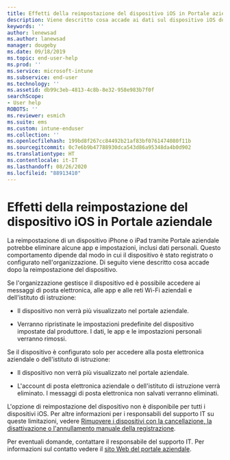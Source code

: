 ```yaml
---
title: Effetti della reimpostazione del dispositivo iOS in Portale aziendale Intune | Microsoft Docs
description: Viene descritto cosa accade ai dati sul dispositivo iOS dopo la reimpostazione nel Portale aziendale Intune.
keywords: ''
author: lenewsad
ms.author: lanewsad
manager: dougeby
ms.date: 09/18/2019
ms.topic: end-user-help
ms.prod: ''
ms.service: microsoft-intune
ms.subservice: end-user
ms.technology: ''
ms.assetid: db99c3eb-4813-4c8b-8e32-958e983b7f0f
searchScope:
- User help
ROBOTS: ''
ms.reviewer: esmich
ms.suite: ems
ms.custom: intune-enduser
ms.collection: ''
ms.openlocfilehash: 199bd8f267cc84492b21af83bf0761474080f11b
ms.sourcegitcommit: 0c7e6b9b47788930dca543d86a95348da4b0d902
ms.translationtype: HT
ms.contentlocale: it-IT
ms.lasthandoff: 08/26/2020
ms.locfileid: "88913410"
---
```

# <a name="effects-of-company-portal-ios-device-reset"></a>Effetti della reimpostazione del dispositivo iOS in Portale aziendale 

La reimpostazione di un dispositivo iPhone o iPad tramite Portale aziendale potrebbe eliminare alcune app e impostazioni, inclusi dati personali. Questo comportamento dipende dal modo in cui il dispositivo è stato registrato o configurato nell'organizzazione. Di seguito viene descritto cosa accade dopo la reimpostazione del dispositivo.  

Se l'organizzazione gestisce il dispositivo ed è possibile accedere ai messaggi di posta elettronica, alle app e alle reti Wi-Fi aziendali e dell'istituto di istruzione:

- Il dispositivo non verrà più visualizzato nel portale aziendale.  

- Verranno ripristinate le impostazioni predefinite del dispositivo impostate dal produttore. I dati, le app e le impostazioni personali verranno rimossi.

Se il dispositivo è configurato solo per accedere alla posta elettronica aziendale o dell'istituto di istruzione:

- Il dispositivo non verrà più visualizzato nel portale aziendale.  

- L'account di posta elettronica aziendale o dell'istituto di istruzione verrà eliminato. I messaggi di posta elettronica non salvati verranno eliminati.   

L'opzione di reimpostazione del dispositivo non è disponibile per tutti i dispositivi iOS. Per altre informazioni per i responsabili del supporto IT su queste limitazioni, vedere [Rimuovere i dispositivi con la cancellazione, la disattivazione o l'annullamento manuale della registrazione](/intune/devices-wipe).  

Per eventuali domande, contattare il responsabile del supporto IT. Per informazioni sul contatto vedere il [sito Web del portale aziendale](https://go.microsoft.com/fwlink/?linkid=2010980).